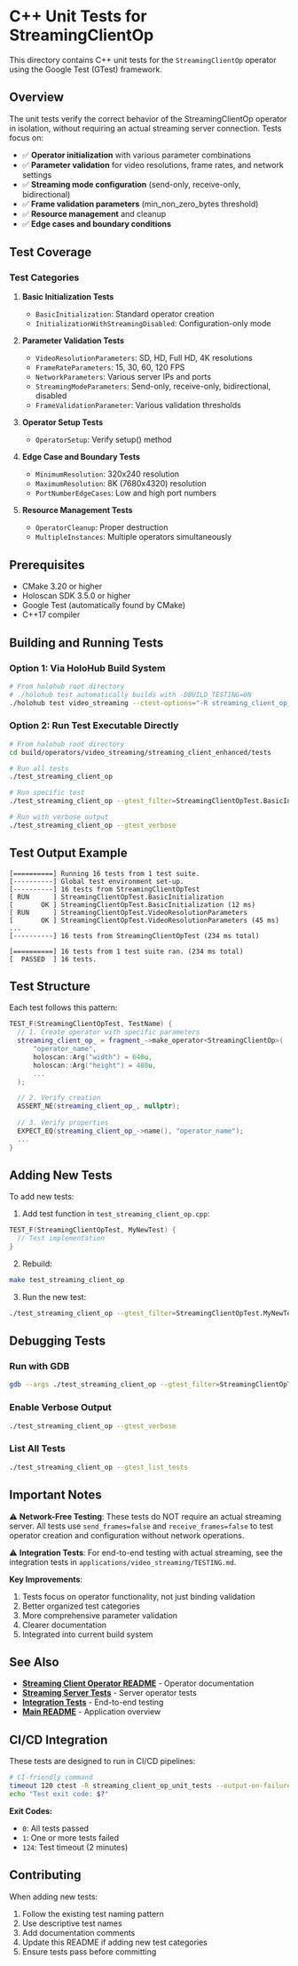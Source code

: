 # C++ Unit Tests for StreamingClientOp

This directory contains C++ unit tests for the `StreamingClientOp` operator using the Google Test (GTest) framework.

## Overview

The unit tests verify the correct behavior of the StreamingClientOp operator in isolation, without requiring an actual streaming server connection. Tests focus on:

- ✅ **Operator initialization** with various parameter combinations
- ✅ **Parameter validation** for video resolutions, frame rates, and network settings
- ✅ **Streaming mode configuration** (send-only, receive-only, bidirectional)
- ✅ **Frame validation parameters** (min_non_zero_bytes threshold)
- ✅ **Resource management** and cleanup
- ✅ **Edge cases and boundary conditions**

## Test Coverage

### Test Categories

1. **Basic Initialization Tests**
   - `BasicInitialization`: Standard operator creation
   - `InitializationWithStreamingDisabled`: Configuration-only mode

2. **Parameter Validation Tests**
   - `VideoResolutionParameters`: SD, HD, Full HD, 4K resolutions
   - `FrameRateParameters`: 15, 30, 60, 120 FPS
   - `NetworkParameters`: Various server IPs and ports
   - `StreamingModeParameters`: Send-only, receive-only, bidirectional, disabled
   - `FrameValidationParameter`: Various validation thresholds

3. **Operator Setup Tests**
   - `OperatorSetup`: Verify setup() method

4. **Edge Case and Boundary Tests**
   - `MinimumResolution`: 320x240 resolution
   - `MaximumResolution`: 8K (7680x4320) resolution
   - `PortNumberEdgeCases`: Low and high port numbers

5. **Resource Management Tests**
   - `OperatorCleanup`: Proper destruction
   - `MultipleInstances`: Multiple operators simultaneously

## Prerequisites

- CMake 3.20 or higher
- Holoscan SDK 3.5.0 or higher
- Google Test (automatically found by CMake)
- C++17 compiler

## Building and Running Tests

### Option 1: Via HoloHub Build System

```bash
# From holohub root directory
# ./holohub test automatically builds with -DBUILD_TESTING=ON
./holohub test video_streaming --ctest-options="-R streaming_client_op_unit_tests -V"
```

### Option 2: Run Test Executable Directly

```bash
# From holohub root directory
cd build/operators/video_streaming/streaming_client_enhanced/tests

# Run all tests
./test_streaming_client_op

# Run specific test
./test_streaming_client_op --gtest_filter=StreamingClientOpTest.BasicInitialization

# Run with verbose output
./test_streaming_client_op --gtest_verbose
```

## Test Output Example

```
[==========] Running 16 tests from 1 test suite.
[----------] Global test environment set-up.
[----------] 16 tests from StreamingClientOpTest
[ RUN      ] StreamingClientOpTest.BasicInitialization
[       OK ] StreamingClientOpTest.BasicInitialization (12 ms)
[ RUN      ] StreamingClientOpTest.VideoResolutionParameters
[       OK ] StreamingClientOpTest.VideoResolutionParameters (45 ms)
...
[----------] 16 tests from StreamingClientOpTest (234 ms total)

[==========] 16 tests from 1 test suite ran. (234 ms total)
[  PASSED  ] 16 tests.
```

## Test Structure

Each test follows this pattern:

```cpp
TEST_F(StreamingClientOpTest, TestName) {
  // 1. Create operator with specific parameters
  streaming_client_op_ = fragment_->make_operator<StreamingClientOp>(
      "operator_name",
      holoscan::Arg("width") = 640u,
      holoscan::Arg("height") = 480u,
      ...
  );

  // 2. Verify creation
  ASSERT_NE(streaming_client_op_, nullptr);
  
  // 3. Verify properties
  EXPECT_EQ(streaming_client_op_->name(), "operator_name");
  ...
}
```

## Adding New Tests

To add new tests:

1. Add test function in `test_streaming_client_op.cpp`:
```cpp
TEST_F(StreamingClientOpTest, MyNewTest) {
  // Test implementation
}
```

2. Rebuild:
```bash
make test_streaming_client_op
```

3. Run the new test:
```bash
./test_streaming_client_op --gtest_filter=StreamingClientOpTest.MyNewTest
```

## Debugging Tests

### Run with GDB
```bash
gdb --args ./test_streaming_client_op --gtest_filter=StreamingClientOpTest.BasicInitialization
```

### Enable Verbose Output
```bash
./test_streaming_client_op --gtest_verbose
```

### List All Tests
```bash
./test_streaming_client_op --gtest_list_tests
```

## Important Notes

⚠️ **Network-Free Testing**: These tests do NOT require an actual streaming server. All tests use `send_frames=false` and `receive_frames=false` to test operator creation and configuration without network operations.

⚠️ **Integration Tests**: For end-to-end testing with actual streaming, see the integration tests in `applications/video_streaming/TESTING.md`.


**Key Improvements**:
1. Tests focus on operator functionality, not just binding validation
2. Better organized test categories
3. More comprehensive parameter validation
4. Clearer documentation
5. Integrated into current build system

## See Also

- **[Streaming Client Operator README](../README.md)** - Operator documentation
- **[Streaming Server Tests](../../streaming_server_enhanced/tests/README.md)** - Server operator tests  
- **[Integration Tests](../../../../applications/video_streaming/TESTING.md)** - End-to-end testing
- **[Main README](../../../../applications/video_streaming/README.md)** - Application overview

## CI/CD Integration

These tests are designed to run in CI/CD pipelines:

```bash
# CI-friendly command
timeout 120 ctest -R streaming_client_op_unit_tests --output-on-failure
echo "Test exit code: $?"
```

**Exit Codes:**
- `0`: All tests passed
- `1`: One or more tests failed
- `124`: Test timeout (2 minutes)

## Contributing

When adding new tests:
1. Follow the existing test naming pattern
2. Use descriptive test names
3. Add documentation comments
4. Update this README if adding new test categories
5. Ensure tests pass before committing

